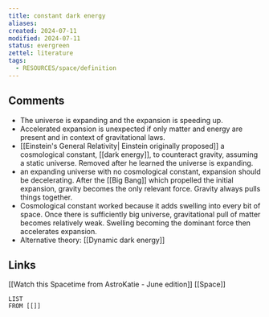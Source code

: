 ```yaml
---
title: constant dark energy
aliases: 
created: 2024-07-11
modified: 2024-07-11
status: evergreen
zettel: literature
tags:
  - RESOURCES/space/definition
---
```

## Comments
- The universe is expanding and the expansion is speeding up.
- Accelerated expansion is unexpected if only matter and energy are present and in context of gravitational laws.
- [[Einstein's General Relativity| Einstein originally proposed]] a cosmological constant, [[dark energy]], to counteract gravity, assuming a static universe. Removed after he learned the universe is expanding.
- an expanding universe with no cosmological constant, expansion should be decelerating. After the [[Big Bang]] which propelled the initial expansion, gravity becomes the only relevant force. Gravity always pulls things together. 
- Cosmological constant worked because it adds swelling into every bit of space. Once there is sufficiently big universe, gravitational pull of matter becomes relatively weak. Swelling becoming the dominant force then accelerates expansion. 
- Alternative theory: [[Dynamic dark energy]]
## Links
[[Watch this Spacetime from AstroKatie - June edition]]
[[Space]]
```dataview
LIST
FROM [[]]
```